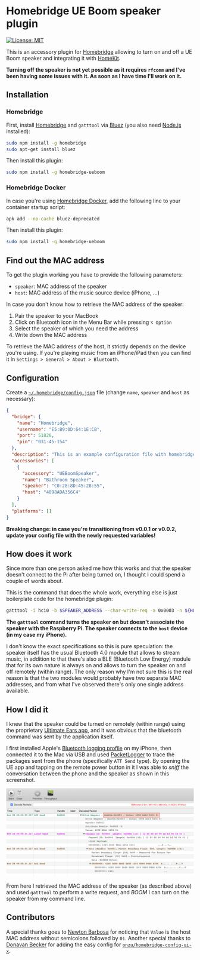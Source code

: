 # Homebridge UE Boom speaker plugin

[![License: MIT](https://img.shields.io/badge/License-MIT-yellow.svg)](https://opensource.org/licenses/MIT)

This is an accessory plugin for [Homebridge](https://github.com/nfarina/homebridge) allowing to turn on and off a UE Boom speaker and integrating it with [HomeKit](https://www.apple.com/ios/home/).

**Turning off the speaker is not yet possible as it requires `rfcomm` and I've been having some issues with it. As soon as I have time I'll work on it.**

## Installation

### Homebridge

First, install [Homebridge](https://github.com/nfarina/homebridge) and `gatttool` via [Bluez](http://www.bluez.org) (you also need [Node.js](https://nodejs.org/) installed):

```bash
sudo npm install -g homebridge
sudo apt-get install bluez
```

Then install this plugin:

```bash
sudo npm install -g homebridge-ueboom
```

### Homebridge Docker

In case you're using [Homebridge Docker](https://github.com/oznu/docker-homebridge), add the following line to your container startup script:

```bash
apk add --no-cache bluez-deprecated
```

Then install this plugin:

```bash
sudo npm install -g homebridge-ueboom
```

## Find out the MAC address

To get the plugin working you have to provide the following parameters:

  * `speaker`: MAC address of the speaker
  * `host`: MAC address of the music source device (iPhone, ...)

In case you don't know how to retrieve the MAC address of the speaker:

 1. Pair the speaker to your MacBook
 2. Click on Bluetooth icon in the Menu Bar while pressing `⌥ Option`
 3. Select the speaker of which you need the address
 4. Write down the MAC address

To retrieve the MAC address of the host, it strictly depends on the device you're using. If you're playing music from an iPhone/iPad then you can find it in `Settings > General > About > Bluetooth`.

## Configuration

Create a [`~/.homebridge/config.json`](https://github.com/nfarina/homebridge/blob/master/config-sample.json) file (change `name`, `speaker` and `host` as necessary):


```json
{
  "bridge": {
    "name": "Homebridge",
    "username": "E5:B9:0D:64:1E:CB",
    "port": 51826,
    "pin": "031-45-154"
  },
  "description": "This is an example configuration file with homebridge-ueboom plugin.",
  "accessories": [
    {
      "accessory": "UEBoomSpeaker",
      "name": "Bathroom Speaker",
      "speaker": "C0:28:8D:45:28:55",
      "host": "4098ADA356C4"
    }
  ],
  "platforms": []
}
```

**Breaking change: in case you're transitioning from v0.0.1 or v0.0.2, update your config file with the newly requested variables!**

## How does it work

Since more than one person asked me how this works and that the speaker doesn't connect to the Pi after being turned on, I thought I could spend a couple of words about.

This is the command that does the whole work, everything else is just boilerplate code for the homebridge plugin:

```bash
gatttool -i hci0 -b $SPEAKER_ADDRESS --char-write-req -a 0x0003 -n ${HOST_ADDRESS}01
```

**The `gatttool` command turns the speaker on but doesn’t associate the speaker with the Raspberry Pi. The speaker connects to the `host` device (in my case my iPhone).**

I don't know the exact specifications so this is pure speculation: the speaker itself has the usual Bluetooth 4.0 module that allows to stream music, in addition to that there's also a BLE (Bluetooth Low Energy) module that for its own nature is always on and allows to turn the speaker on and off remotely (within range). The only reason why I'm not sure this is the real reason is that the two modules would probably have two separate MAC addresses, and from what I've observed there's only one single address available.

## How I did it

I knew that the speaker could be turned on remotely (within range) using the proprietary [Ultimate Ears app](https://apps.apple.com/us/app/boom-megaboom/id632344648), and it was obvious that the bluetooth command was sent by the application itself.

I first installed Apple's [Bluetooth logging profile](https://developer.apple.com/services-account/download?path=/iOS/iOS_Logs/iOSBluetoothLogging.mobileconfig) on my iPhone, then connected it to the Mac via USB and used [PacketLogger](https://download.developer.apple.com/Developer_Tools/Additional_Tools_for_Xcode_11/Additional_Tools_for_Xcode_11.dmg) to trace the packages sent from the phone (specifically `ATT Send` type). By opening the UE app and tapping on the remote power button in it I was able to *sniff* the conversation between the phone and the speaker as shown in this screenshot.

![packetLoggerScreenshot](packetLoggerScreenshot.png)

From here I retrieved the MAC address of the speaker (as described above) and used `gatttool` to perform a write request, and *BOOM* I can turn on the speaker from my command line.

## Contributors

A special thanks goes to [Newton Barbosa](https://github.com/newtonlb) for noticing that `Value` is the host MAC address without semicolons followed by `01`.
Another special thanks to [Donavan Becker](https://github.com/donavanbecker) for adding the easy config for [`onzu/homebridge-config-ui-x`](https://github.com/oznu/homebridge-config-ui-x).
